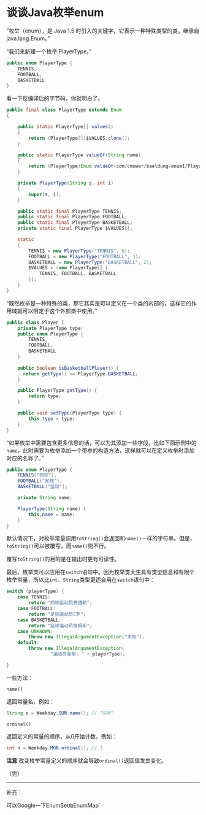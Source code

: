 # 谈谈Java枚举enum

“枚举（enum），是 Java 1.5 时引入的关键字，它表示一种特殊类型的类，继承自 java.lang.Enum。”

“我们来新建一个枚举 PlayerType。”

```java
public enum PlayerType {
    TENNIS,
    FOOTBALL,
    BASKETBALL
}
```

看一下反编译后的字节码，你就明白了。

```java
public final class PlayerType extends Enum
{

    public static PlayerType[] values()
    {
        return (PlayerType[])$VALUES.clone();
    }

    public static PlayerType valueOf(String name)
    {
        return (PlayerType)Enum.valueOf(com/cmower/baeldung/enum1/PlayerType, name);
    }

    private PlayerType(String s, int i)
    {
        super(s, i);
    }

    public static final PlayerType TENNIS;
    public static final PlayerType FOOTBALL;
    public static final PlayerType BASKETBALL;
    private static final PlayerType $VALUES[];

    static 
    {
        TENNIS = new PlayerType("TENNIS", 0);
        FOOTBALL = new PlayerType("FOOTBALL", 1);
        BASKETBALL = new PlayerType("BASKETBALL", 2);
        $VALUES = (new PlayerType[] {
            TENNIS, FOOTBALL, BASKETBALL
        });
    }
}
```

“既然枚举是一种特殊的类，那它其实是可以定义在一个类的内部的，这样它的作用域就可以限定于这个外部类中使用。”

```Java
public class Player {
    private PlayerType type;
    public enum PlayerType {
        TENNIS,
        FOOTBALL,
        BASKETBALL
    }
    
    public boolean isBasketballPlayer() {
      return getType() == PlayerType.BASKETBALL;
    }

    public PlayerType getType() {
        return type;
    }

    public void setType(PlayerType type) {
        this.type = type;
    }
}
```

“如果枚举中需要包含更多信息的话，可以为其添加一些字段，比如下面示例中的 `name`，此时需要为枚举添加一个带参的构造方法，这样就可以在定义枚举时添加对应的名称了。”

```java
public enum PlayerType {
    TENNIS("网球"),
    FOOTBALL("足球"),
    BASKETBALL("篮球");

    private String name;

    PlayerType(String name) {
        this.name = name;
    }
}
```

默认情况下，对枚举常量调用`toString()`会返回和`name()`一样的字符串。但是，`toString()`可以被覆写，而`name()`则不行。

覆写`toString()`的目的是在输出时更有可读性。

最后，枚举类可以应用在`switch`语句中。因为枚举类天生具有类型信息和有限个枚举常量，所以比`int`、`String`类型更适合用在`switch`语句中：

```Java
switch (playerType) {
    case TENNIS:
        return "网球运动员费德勒";
    case FOOTBALL:
        return "足球运动员C罗";
    case BASKETBALL:
        return "篮球运动员詹姆斯";
    case UNKNOWN:
        throw new IllegalArgumentException("未知");
    default:
        throw new IllegalArgumentException(
                "运动员类型: " + playerType);

}
```

一些方法：

`name()`

返回常量名，例如：

```java
String s = Weekday.SUN.name(); // "SUN"
```

`ordinal()`

返回定义的常量的顺序，从0开始计数，例如：

```java
int n = Weekday.MON.ordinal(); // 1
```

**注意**	改变枚举常量定义的顺序就会导致`ordinal()`返回值发生变化。

（完）

------

补充：

可以Google一下EnumSet`和`EnumMap`